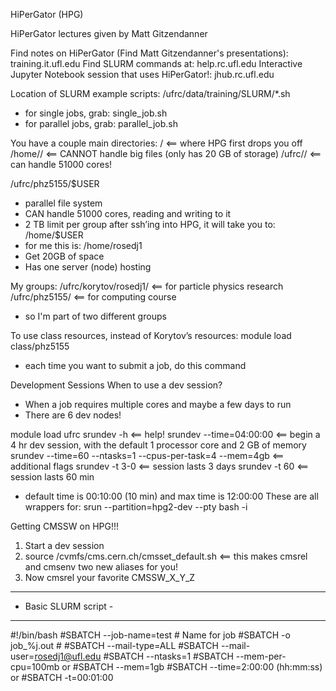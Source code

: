 HiPerGator (HPG)

HiPerGator lectures given by Matt Gitzendanner

Find notes on HiPerGator (Find Matt Gitzendanner's presentations):
training.it.ufl.edu
Find SLURM commands at:
help.rc.ufl.edu
Interactive Jupyter Notebook session that uses HiPerGator!:
jhub.rc.ufl.edu

Location of SLURM example scripts:
/ufrc/data/training/SLURM/*.sh
- for single jobs, grab: single_job.sh
- for parallel jobs, grab: parallel_job.sh

You have a couple main directories:
/	<== where HPG first drops you off
/home/<gatorlink>/	<== CANNOT handle big files (only has 20 GB of storage)
/ufrc/<group>/<gatorlink>	<== can handle 51000 cores!

/ufrc/phz5155/$USER
- parallel file system
- CAN handle 51000 cores, reading and writing to it
- 2 TB limit per group
after ssh’ing into HPG, it will take you to:
/home/$USER
- for me this is: /home/rosedj1
- Get 20GB of space
- Has one server (node) hosting

My groups:
/ufrc/korytov/rosedj1/	<== for particle physics research
/ufrc/phz5155/	<== for computing course
- so I'm part of two different groups

To use class resources, instead of Korytov’s resources:
module load class/phz5155
- each time you want to submit a job, do this command

Development Sessions
When to use a dev session?
- When a job requires multiple cores and maybe a few days to run
- There are 6 dev nodes!

module load ufrc
srundev -h	<== help!
srundev --time=04:00:00	<== begin a 4 hr dev session, with the default 1 processor core and 2 GB of memory
srundev --time=60 --ntasks=1 --cpus-per-task=4 --mem=4gb	<== additional flags
srundev -t 3-0 <== session lasts 3 days
srundev -t 60	<== session lasts 60 min
- default time is 00:10:00 (10 min) and max time is 12:00:00
These are all wrappers for:
srun --partition=hpg2-dev --pty bash -i

Getting CMSSW on HPG!!!
1. Start a dev session
2. source /cvmfs/cms.cern.ch/cmsset_default.sh    <== this makes cmsrel and cmsenv two new aliases for you!
3. Now cmsrel your favorite CMSSW_X_Y_Z

------------------------
- Basic SLURM script -
------------------------
#!/bin/bash
#SBATCH --job-name=test    	# Name for job
#SBATCH -o job_%j.out       # 
#SBATCH --mail-type=ALL
#SBATCH --mail-user=<rosedj1@ufl.edu>
#SBATCH --ntasks=1
#SBATCH --mem-per-cpu=100mb	or #SBATCH --mem=1gb
#SBATCH --time=2:00:00 (hh:mm:ss)	or	#SBATCH -t=00:01:00

<SCRIPT STUFF BELOW, e.g.>
hostname
module load python
python -V

--------
- END -
--------

SLURM sbatch directives
multi-letter directives are double dashes:
--nodes=1	# processors
--ntasks
--ntasks-per-node
--ntasks-per-socket
--cpus-per-task (cores per task)
Memory usage:
--mem=1gb
--mem-per-cpu=1gb
--distribution
Long option	short option	description
--nodes=1	-N	request num of servers
--ntasks=1	-n	num tasks that job will use (useful for MPI applications)
--cpus-per-task=8	-c

If you invest in 10 cores, burst qos can use up to 90 cores!
#SBATCH --nodes=1

Task Arrays
#SBATCH --array=1-200%10	<== run on 10 jobs at a time to be nice
$SLURM_ARRAY_TASK_ID 
%A: job id
%a: task id

HPG COMMANDS:
id	<== see your user id, your group id, etc.
sbatch <script.sh>	<== submit script.sh to scheduler
sbatch --qos=phz5155-b <script.sh>	<== 
squeue	<== see ALL jobs running
squeue -u rosedj1	<== just see your jobs
squeue -j <job_id>
scancel <job_id>	<== kill a job
sacct	<== 
sstat	<== 
slurmInfo	<== see info about resource utilization; must do: module load ufrc
slurmInfo -p	<== partition, a better summary
slurmInfo -g <group_name>	<== 
srun --mpi=pmix_v2 myApp


In the job summary email, the memory usage is talking about RAM efficiency

Time: 
-t
time limit is 31 days
- It is to our benefit to be accurate with job time
- infinite loops will just waste resources and make you think your job is actually working
- the scheduler might postpone your job if it sees it will delay other people's jobs

Module system organizes file paths
If you want to use common modules on HPG, you must load them first:
module load <module>
module load python
module load python3
module load = ml <== already aliased automagically into HPG
module list	<== list modules
module spider	<== list everything?
module spider cl	<== list everything with cl in name
module purge	<== unloads all modules
ml intel	<== allows you to do "make" commands
module load intel/2018 openmpi/3.1.0	<== compiling
